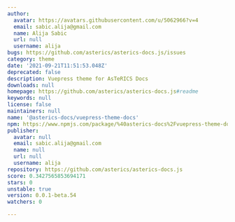 ```yaml
---
author:
  avatar: https://avatars.githubusercontent.com/u/5062966?v=4
  email: sabic.alija@gmail.com
  name: Alija Sabic
  url: null
  username: alija
bugs: https://github.com/asterics/asterics-docs.js/issues
category: theme
date: '2021-09-21T11:51:53.048Z'
deprecated: false
description: Vuepress theme for AsTeRICS Docs
downloads: null
homepage: https://github.com/asterics/asterics-docs.js#readme
keywords: null
license: false
maintainers: null
name: '@asterics-docs/vuepress-theme-docs'
npm: https://www.npmjs.com/package/%40asterics-docs%2Fvuepress-theme-docs
publisher:
  avatar: null
  email: sabic.alija@gmail.com
  name: null
  url: null
  username: alija
repository: https://github.com/asterics/asterics-docs.js
score: 0.3427565853694171
stars: 0
unstable: true
version: 0.0.1-beta.54
watchers: 0

---
```


